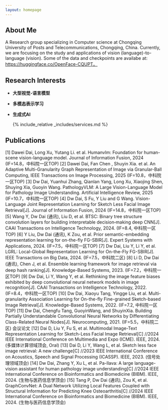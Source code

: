 ```yaml
---
layout: homepage
---
```


## About Me

A Research group specializing in Computer science at Chongqing University of Posts and Telecommunications, Chongqing, China. Currently, we are focusing on the study and applications of vision (language)-to-language (vision). Some of the data and checkpoints are availabe at: https://huggingface.co/OpenFace-CQUPT。


## Research Interests

- **大型视觉-语言模型** 
- **多模态表示学习** 
- **生成式AI**

  {% include_relative _includes/services.md %}

## Publications
[1] Dawei Dai, Long Xu, Yutang Li. et al. Humanvlm: Foundation for human-scene vision-language model. Journal of Information Fusion, 2024 (IF=14.8，中科院一区TOP)
[2] Dawei Dai, Fan Chen , Shuyin Xia. et al. An Adaptive Multi-Granularity Graph Representation of Image via Granular-Ball Computing, IEEE Transactions on Image Processing, 2025 (IF=10.8，中科院一区TOP)
[3] Dw Dai, Yuanhui Zhang, Qianlan Yang, Long Xu, Xiaojing Shen, Shuying Xia, Guoyin Wang. PathologyVLM: A Large Vision-Language Model for Pathology Image Understanding. Artificial Intelligence Review, 2025 (IF=10.7，中科院一区TOP)
[4] Dw Dai, S Fu, Y Liu and G Wang. Vision-Language Joint Representation Learning for Sketch Less Facial Image Retrieval[J]. Journal of Information Fusion, 2024 (IF=14.8，中科院一区TOP)
[5] Wang Y, Dw Dai (通讯), Liu D, et al. BTSC: Binary tree structure convolution layers for building interpretable decision‐making deep CNN[J]. CAAI Transactions on Intelligence Technology, 2024. (IF=8.4, 中科院一区TOP)
[6] Y Liu, Dw Dai (通讯), K Zou, et al. Prior semantic-embedding representation learning for on-the-fly FG-SBIR[J]. Expert Systems with Applications, 2024. (IF=7.5，中科院一区TOP)
[7] Dw Dai, Liu Y, Li Y, et al. LGRL: Local-Global Representation Learning for On-the-Fly FG-SBIR[J]. IEEE Transactions on Big Data, 2024. (IF=7.5，中科院二区)
[8] Li D, Dw Dai (通讯), Chen J, et al. Ensemble learning framework for image retrieval via deep hash ranking[J]. Knowledge-Based Systems, 2023. (IF=7.2，中科院一区TOP)
[9] Dw Dai, Li Y, Wang Y, et al. Rethinking the image feature biases exhibited by deep convolutional neural network models in image recognition[J]. CAAI Transactions on Intelligence Technology, 2022. (IF=8.4，中科院一区TOP)
[10] Dw Dai, Xiaoyu Tang, Yingge Liu, et al. Multi-granularity Association Learning for On-the-fly Fine-grained Sketch-based Image Retrieval[J]. Knowledge-Based Systems, 2022. (IF=7.2, 中科院一区TOP)
[11] Dw Dai, Chengfu Tang, GuoyinWang, and ShuyinXia. Building Partially Understandable Convolutional Neural Networks by Differentiating Class-Related Neural Nodes[J]. Neurocomputing, 2021. (IF=5.5，中科院二区)
会议论文
[12] Dai D, Liu Y, Fu S, et al. Multimodal Image-Text Representation Learning for Sketch-Less Facial Image Retrieval[C] //2024 IEEE International Conference on Multimedia and Expo (ICME). IEEE, 2024. (多媒体计算领域顶会, Oral)
[13] Dai D, Li Y, Wang L, et al. Sketch less face image retrieval: A new challenge[C] //2023 IEEE International Conference on Acoustics, Speech and Signal Processing (ICASSP). IEEE, 2023. (信号处理领域顶会)
[14] Dw Dai, Zhang Y, Xu L, et al. Pa-llava: A large language-vision assistant for human pathology image understanding[C] //2024 IEEE International Conference on Bioinformatics and Biomedicine (BIBM). IEEE, 2024. (生物与医药信息学顶会)
[15] Tang P, Dw Dai (通讯), Zou K, et al. GraphConvNet: A Dual Network Utilizing Local Features Coupled with Structural Information for Predicting Knee Osteoarthritis[C] //2024 IEEE International Conference on Bioinformatics and Biomedicine (BIBM). IEEE, 2024. (生物与医药信息学顶会)



